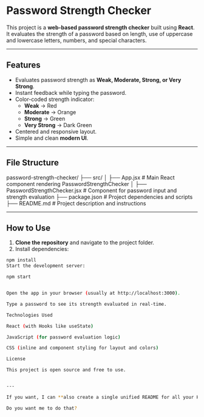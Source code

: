 # Password Strength Checker

This project is a **web-based password strength checker** built using **React**.  
It evaluates the strength of a password based on length, use of uppercase and lowercase letters, numbers, and special characters.

---

## Features

- Evaluates password strength as **Weak, Moderate, Strong, or Very Strong**.
- Instant feedback while typing the password.
- Color-coded strength indicator:
  - **Weak** → Red  
  - **Moderate** → Orange  
  - **Strong** → Green  
  - **Very Strong** → Dark Green
- Centered and responsive layout.
- Simple and clean **modern UI**.

---

## File Structure

password-strength-checker/
├── src/
│ ├── App.jsx # Main React component rendering PasswordStrengthChecker
│ ├── PasswordStrengthChecker.jsx # Component for password input and strength evaluation
├── package.json # Project dependencies and scripts
├── README.md # Project description and instructions

---

## How to Use

1. **Clone the repository** and navigate to the project folder.  
2. Install dependencies:
```bash
npm install
Start the development server:

npm start


Open the app in your browser (usually at http://localhost:3000).

Type a password to see its strength evaluated in real-time.

Technologies Used

React (with Hooks like useState)

JavaScript (for password evaluation logic)

CSS (inline and component styling for layout and colors)

License

This project is open source and free to use.


---

If you want, I can **also create a single unified README for all your HTML and React projects** so you can manage everything in one GitHub repository.  

Do you want me to do that?
